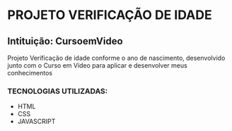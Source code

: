 # PROJETO VERIFICAÇÃO DE IDADE

## Intituição: CursoemVideo 

Projeto Verificação de idade conforme o ano de nascimento, desenvolvido junto com o Curso em Vídeo para aplicar e desenvolver meus conhecimentos



### TECNOLOGIAS UTILIZADAS:

- HTML
- CSS
- JAVASCRIPT
